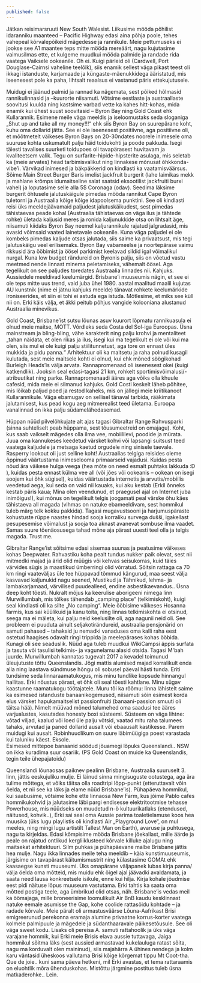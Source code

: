 ```yaml
---
published: false
---
```

Jätkan reisimarsruuti New South Walesist. Liikusime mööda põhilist idaranniku maanteed – Pacific Highway edasi aina põhja poole, tehes vahepeal kõrvalepõikeid mägedesse ja rannikule. Meie pettumuseks ei jookse see A1 maantee teps mitte mööda mereäärt, nagu kujutasime vaimusilmas ette, et kulgeme muudkui mööda palmide ja randade rida vaatega Vaiksele ookeanile. Oh ei. Kuigi pärleid oli (Cardwell, Port Douglase-Cairnsi vaheline teelõik), siis enamik sellest väga pikast teest oli ikkagi istanduste, karjamaade ja küngaste-mäenukkidega ääristatud, mis iseenesest pole ka paha, lihtsalt reaalsus ei vastanud päris ettekujutusele. 

Muidugi ei jäänud palmid ja rannad ka nägemata, sest põiked hõlmasid rannikulinnasid ja –kuurorte niisamuti. Võtsime eestlaste ja austraallaste soovitusi kuulda ning kastsime varbad vette ka kahes hitt-kohas, mida enamik kui ühest suust soovitasid – Byron Bay ning Gold Coast ehk Kullarannik. Esimene meile väga meeldis ja iseloomustaks seda sloganiga „Shut up and take all my money!!!“ ehk siis Byron Bay on suurepärane koht, kuhu oma dollarid jätta. See ei ole iseenesest positiivne, aga positiivne oli, et mõõtmetelt väikeses Byron Bays on 20-30ndates noorele inimesele oma suuruse kohta uskumatult palju häid toidukohti ja poode pakkuda. Isegi täiesti tavalises suurketi toidupoes oli tavapärasest huvitavam ja kvaliteetsem valik. Tegu on surfarite-hipide-hipsterite asulaga, mis seletab ka (meie arvates) head tarbimisvalikut ning linnakese mõnusat õhkkonda-vibe’i. Värvikad inimesed ja bäkpäkkerid on kindlasti ka vaatamisväärsus. Sõime Main Street Burger Baris imelist jackfruit burgerit (lahe laimikas mekk ja mahlane krõmps idumaitseline salat saatsid eksootilist jackfruiti burxi vahel) ja loputasime selle alla 5$ Coronaga (odav). Seedima läksime burgerit õhtusele jalutuskäigule pimedas mööda rannikut Cape Byron tuletorni ja Austraalia kõige kõige idapoolsema punktini. See oli kindlasti reisi üks meeldejäävamaid paljudest jalutuskäikudest, sest pimedas tähistaevas peade kohal (Austraalia tähistaevas on väga ilus ja tähtede rohke) ületada kaljusid meres ja ronida kaljunukkide otsa on lihtsalt äge, niisamuti kiidaks Byron Bay neemel kaljurannikule rajatud jalgradasid, mis avasid võimsaid vaated lainetavale ookeanile. Kuna väga paljudel ei ole kombeks pimedas kaljude otsas jalutada, siis saime ka privaatsust, mis tegi jalutuskäigu veel erilisemaks. Byron Bay vabameelse ja noortepärase vaimu rikkusid ära ööbimist  ja öösel parkimist keelavad sildid igal võimalikul nurgal. Kuna low budget rändureid on Byronis palju, siis on võetud vastu meetmed nende linnast minema peletamiseks, vähemalt öösel. Aga tegelikult on see paljudes toredates Austraalia linnades nii. Kahjuks. Aussiedele meeldivad keelumärgid. Brisbane’i muuseumis nägin, et see ei ole teps mitte uus trend, vaid juba ühel 1980. aastal maalitud maalil kujutas AU kunstnik (nime ei jätnu kahjuks meelde) tänavat rohkete keelumärkide ironiseerides, et siin ei tohi ei astuda ega istuda. Mõtlesime, et miks see küll nii on. Erki käis välja, et äkki peitub põhjus vangide kolooniana alustanud Austraalia minevikus. 

Gold Coast, Brisbane’ist sutsu lõunas asuv kuurort lõpmatu rannikuasula ei olnud meie maitse, MOTT. Võrdleks seda Costa del Sol-iga Euroopas. Üsna mainstream ja bling-bling, vähe karakterit ning palju krohvi ja mentaliteet „tahan näidata, et olen rikas ja ilus, isegi kui ma tegelikult ei ole või kui ma olen, siis mul ei ole kuigi palju stiilitunnetust, aga tore on ennast üles mukkida ja pidu panna.“ Arhitektuur oli ka maitsetu ja raha polnud kusagil kulutada, sest meie maitsele kohti ei olnud, kui ehk mõned söögikohad Burleigh Heads’is välja arvata. Rannapromenaad oli iseenesest okei (kuigi katkendlik). Jooksin seal edasi-tagasi 21 km, rohkelt sportimisvõimalusi/-atribuutikat ning parke. Rannapromenaadi ääres aga võiks olla khuule cafesid, mida meie ei silmanud kahjuks. Gold Costi keskelt läheb põhitee, mis lõikab paljud poed ja restod kaheks, mis on jällegi meie kriitikanoot Kullarannikule. Väga ebamugav on sellisel tänaval tarbida, rääkimata jalutamisest, kus pead kogu aeg mitmerealist teed ületama. Euroopa vanalinnad on ikka palju südamelähedasemad. 

Hüppan nüüd pilvelõhkujate alt ajas tagasi Gibraltar Range Rahvusparki (sinna suhteliselt peab hüppama, sest tõusumeetreid on omajagu). Koht, kus saab vaikselt mägedes olla ilma vee, mobiililevi, poodide ja mürata. Juua oma kannukeses keedetud värsket kohvi või lapsangi suitsust teed vaatega kaljudele ja metsaga kaetud orgudele ning sinisele taevale. Rasperry lookout oli just selline koht! Austraalias telgiga reisides oleme õppinud väärtustama inimeselooma primaarseid vajadusi. Kuidas pesta nõud ära väikese hulga veega (hea mõte on need esmalt puhtaks lakkuda :D ), kuidas pesta ennast külma vee all (või jões või ookeanis – ookean on isegi soojem kui õhk sügisel), kuidas väärtustada internetis ja arvutis/mobiilis veedetud aega, kui seda on vaid nii kauaks, kui aku kestab (Erkil õnneks kestab päris kaua; Mina olen veendunud, et praegusel ajal on Internet juba inimõigus!), kui mõnus on tegelikult telgis joogamati peal värske õhu käes tähistaeva all magada (vihmas on natuke ebameeldivam, sest hommikul tuleb märg telk kokku pakkida). Tagasi mugavustsooni ja harjumuspäraste kohustuste rüppe naastes hindad sooja korraliku survega dušši, igakellast pesupesemise võimalust ja sooja toa aknast avanevat sombuse ilma vaadet. Samas suure tõenäosusega tahad mõne aja pärast uuesti teel olla ja telgis magada. Trust me.    

Gibraltar Range’ist sõitsime edasi sisemaa suunas ja peatusime väikeses kohas Deepwater. Rahvastiku koha pealt tundus nukker paik olevat, sest nii mitmedki majad ja ärid olid müügis või kehvas seisukorras, kuid täies värvides sügis ja maastikud ümberringi olid võrratud. Sõitsin rattaga ca 70 km ringi vaateväljas üle tee hüppavad tõmmud kängurud, maa seest välja kasvavad kaljunukid nagu seened, Mustikud ja Tähnikud, lehma- ja lambakarjamaad, värvilised puudealleed, endine asbestikaevandus.. Üsna deep koht tõesti. 
Nukralt mõjus ka keerulise aborigeeni nimega linn Murwillumbah, mis tõlkes tähendab „camping place“ (telkimiskoht), kuigi seal kindlasti oli ka silte „No camping“. Meie ööbisime väikeses Hosanna farmis, kus sai küülikuid ja kanu toita, ning linnas telkimiskohta ei otsinud, seega ma ei mäleta, kui palju neid keelusilte oli, aga nagunii neid oli. See probleem ei puuduta ainult seljakotirändureid, austraalia pensjonärid on samuti pahased – tahaksid ju nemadki vanaduses oma kalli raha eest ostetud haagises odavalt ringi trippida ja meelepärases kohas ööbida. Kunagi oli see seaduslik. Nüüd aga tuleb muudkui WikiCampsi äppis surfata ja tasuta või tasulisi telkimis- ja vagunelamu alasid otsida. Tagasi M'bah juurde. Murwillumbah kannatas tugevalt 2017 a kevadel  toimunud üleujutuste tõttu Queenslandis. Jõgi mattis alumised majad korralikult enda alla ning laastava sündmuse hõngu oli sobusel päeval hästi tunda. Eriti tundsime seda linnaraamatukogus, mis minu tundlike kopsude hinnangul hallitas. Erki nõustus pärast, et õhk oli seal tõesti kahtlane. Minu sügav kaastunne raamatukogu töötajatele. Muru tõi ka rõõmu: linna lähistelt saime ka esimesed istanduste banaanikogemused, niisamuti sõin esimest korda elus värsket hapukamaitselist passionfruiti (banaani-passion smuuti oli täitsa hää). Nimelt müüvad mõned talumehed oma saadusi tee ääres varjualustes, kasutades honesty boxi süsteemi. Süsteem on väga lihtne: võtad viljad, kaalud või loed üle palju võtsid, vaatad mitu raha talumees tahaks, arvutad ja paned dollarid ausalt või ebaausalt kastikesse. Parem muidugi kui ausalt. Robinhuudlikum on suure läbimüügiga poest varastada kui taluniku käest. Eksole.  
Esimesed mittepoe banaanid söödud jõuamegi lõpuks Queenslandi.. NSW on ikka kuradima suur osariik. (PS Gold Coast on muide ka Queenslandis, tegin teile ühepajatoidu)

Queenslandi lõunaosas paiknev pealinn Brisbane, Austraalia suuruselt 3. linn, jättis eeskujuliku mulje. Ei läinud sinna mingisuguste ootustega, aga ära tulime mõttega, et võiks täitsa olla roadtripi lõpp-punkt (etteruttavalt võin öelda, et nii see ka läks ja elame nüüd Brisbane’is). Pühapäeva hommikul, kui saabusime, võtsime kohe ette linnaosa New Farm, kus jõime Pablo cafes hommikukohvid ja jalutasime läbi pargi endisesse elektritootmise tehasse Powerhouse, mis nüüdseks on muudetud n-ö kultuurikatlaks (etendused, näitused, kohvik..), Erki sai seal oma Aussie parima toaletielamuse koos hea muusika (üks lugu playlistis oli kindlasti Air „Playground Love“, on mul meeles, ning mingi lugu artistilt Tallest Man on Earth), avaruse ja puhtusega, nagu ta kirjeldas. Edasi kõmpisime mööda Brisbane jõekallast, mille äärde ja peale on rajatud ontlikud kergliiklusteed kõrvale killuke ajalugu ning maitsekat arhitektuuri. Silm puhkas ja pühapäevane malbe Brisbane jättis hea mulje. Nagu ikka linnades meile teha meeldib – käia kunstimuuseumis, järgisime on tavapärast käitumismustrit ning külastasime GOMAt ehk kaasaegse kunsti muuseumi. Üks omapärane väljapanek lubas kirja panna/ välja öelda oma mõtteid, mis muidu ehk õigel ajal jäävadki avaldamata, ja saata need lausa konkreetsele isikule, enne kui hilja.  Kirja kohale jõudmise eest pidi näituse lõpus muuseum vastutama. Erki tahtis ka saata oma mõtted postiga teele, aga ümbrikud olid otsas, näh. Brisbane’is vedas meil ka öömajaga, mille broneerisime loomulikult Air BnB kaudu kesklinnast natuke eemale asumisse the Gap, kohe coolide rattasõidu kohtade – ja radade kõrvale. Meie päralt oli armastusväärse Lõuna-Aafrikast Brisi emigreerunud perekonna eramaja alumine privaatne korrus-korter vaatega kolmele palmipuule ja mägedele ja südanthaaravale päikesetõusule. See oli väga sweet kodu. Lisaks oli pereisa A. samuti rattahoolik ja üks väga varajane hommik, kui Erki meie Brisis elava aussie tuttavaga, Jaiga hommikul sõitma läks (sest aussied armastavad kukelauluga ratast sõita, nagu ma korduvalt olen maininud), siis majahärra A ühines nendega ja kolm karu väntasid üheskoos vallutama Brisi kõige kõrgemat tippu Mt Coot-tha. Que de joie.. kuni sama päeva hetkeni, mil Erki avastas, et tema rattaraamis on eluohtlik mõra ühenduskohas.
Mistõttu järgmine postitus tuleb üsna matkaderohke.. 
Lein.   


